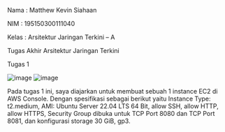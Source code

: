 Nama	: Matthew Kevin Siahaan

NIM	: 195150300111040

Kelas	: Arsitektur Jaringan Terkini – A

Tugas Akhir Arsitektur Jaringan Terkini

Tugas 1

![image](https://user-images.githubusercontent.com/99637930/172882329-816ff99a-7678-491f-9f9f-dfe0ac1eaa7b.png)
![image](https://user-images.githubusercontent.com/99637930/172882443-4a5c9021-42fd-4fb2-aa92-c1505e6b5964.png)

Pada tugas 1 ini, saya diajarkan untuk membuat sebuah 1 instance EC2 di AWS Console. Dengan spesifikasi sebagai berikut yaitu Instance Type: t2.medium, AMI: Ubuntu Server 22.04 LTS 64 Bit, allow SSH, allow HTTP, allow HTTPS, Security Group dibuka untuk TCP Port 8080 dan TCP Port 8081, dan konfigurasi storage 30 GiB, gp3.
